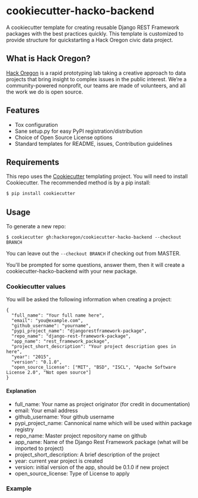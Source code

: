# cookiecutter-hacko-backend

A cookiecutter template for creating reusable Django REST Framework packages with the best practices quickly. This template is customized to provide structure for quickstarting a Hack Oregon civic data project.

## What is Hack Oregon?

[Hack Oregon](http://www.hackoregon.org/) is a rapid prototyping lab taking a creative approach to data projects that bring insight to complex issues in the public interest. We’re a community-powered nonprofit, our teams are made of volunteers, and all the work we do is open source.

## Features

- Tox configuration
- Sane setup.py for easy PyPI registration/distribution
- Choice of Open Source License options
- Standard templates for README, issues, Contribution guidelines

## Requirements

This repo uses the [Cookiecutter](https://cookiecutter.readthedocs.io/en/latest/) templating project. You will need to install Cookiecutter. The recommended method is by a pip install:

```bash
$ pip install cookiecutter
```

## Usage

To generate a new repo:

```
$ cookiecutter gh:hackoregon/cookiecutter-hacko-backend --checkout BRANCH
```

You can leave out the `--checkout BRANCH` if checking out from MASTER.

You'll be prompted for some questions, answer them, then it will create a cookiecutter-hacko-backend with your new package.

### Cookiecutter values

You will be asked the following information when creating a project:

```
{
  "full_name": "Your full name here",
  "email": "you@example.com",
  "github_username": "yourname",
  "pypi_project_name": "djangorestframework-package",
  "repo_name": "django-rest-framework-package",
  "app_name": "rest_framework_package",
  "project_short_description": "Your project description goes in here",
  "year": "2015",
  "version": "0.1.0",
  "open_source_license": ["MIT", "BSD", "ISCL", "Apache Software License 2.0", "Not open source"]
}
```

#### Explanation

- full_name: Your name as project originator (for credit in documentation)
- email: Your email address
- github_username: Your github username
- pypi_project_name: Cannonical name which will be used within package registry
- repo_name: Master project repository name on github
- app_name: Name of the Django Rest Framework package (what will be imported to project)
- project_short_description: A brief description of the project
- year: current year project is created
- version: initial version of the app, should be 0.1.0 if new project
- open_source_license: Type of License to apply

### Example
